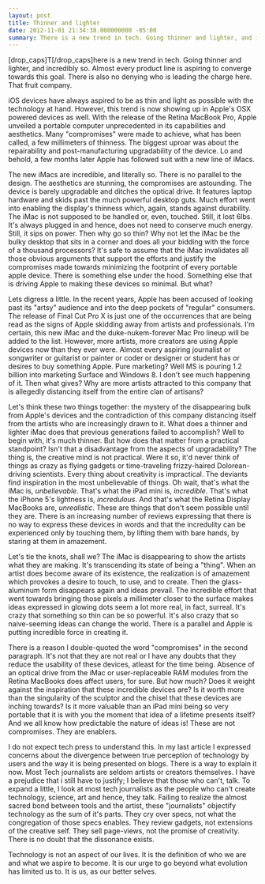 ```yaml
---
layout: post
title: Thinner and lighter
date: 2012-11-01 21:34:38.000000000 -05:00
summary: There is a new trend in tech. Going thinner and lighter, and incredibly so. Almost every product line is aspiring to converge towards this goal. There is also no denying who is leading the charge here. That fruit company.
---
```

[drop_caps]T[/drop_caps]here is a new trend in tech. Going thinner and lighter, and incredibly so. Almost every product line is aspiring to converge towards this goal. There is also no denying who is leading the charge here. That fruit company.

iOS devices have always aspired to be as thin and light as possible with the technology at hand. However, this trend is now showing up in Apple's OSX powered devices as well. With the release of the Retina MacBook Pro, Apple unveiled a portable computer unprecedented in its capabilities and aesthetics. Many "compromises" were made to achieve, what has been called, a few millimeters of thinness. The biggest uproar was about the repairability and post-manufacturing upgradability of the device. Lo and behold, a few months later Apple has followed suit with a new line of iMacs.

The new iMacs are incredible, and literally so. There is no parallel to the design. The aesthetics are stunning, the compromises are astounding. The device is barely upgradable and ditches the optical drive. It features laptop hardware and skids past the much powerful desktop guts. Much effort went into enabling the display's thinness which, again, stands against durability. The iMac is not supposed to be handled or, even, touched. Still, it lost 6lbs. It's always plugged in and hence, does not need to conserve much energy. Still, it sips on power. Then why go so thin? Why not let the iMac be the bulky desktop that sits in a corner and does all your bidding with the force of a thousand processors? It's safe to assume that the iMac invalidates all those obvious arguments that support the efforts and justify the compromises made towards minimizing the footprint of every portable apple device. There is something else under the hood. Something else that is driving Apple to making these devices so minimal. But what?

Lets digress a little. In the recent years, Apple has been accused of looking past its "artsy" audience and into the deep pockets of "regular" consumers. The release of Final Cut Pro X is just one of the occurrences that are being read as the signs of Apple skidding away from artists and professionals. I'm certain, this new iMac and the duke-nukem-forever Mac Pro lineup will be added to the list. However, more artists, more creators are using Apple devices now than they ever were. Almost every aspiring journalist or songwriter or guitarist or painter or coder or designer or student has or desires to buy something Apple. Pure marketing? Well MS is pouring 1.2 billion into marketing Surface and Windows 8. I don't see much happening of it. Then what gives? Why are more artists attracted to this company that is allegedly distancing itself from the entire clan of artisans?

Let's think these two things together: the mystery of the disappearing bulk from Apple's devices and the contradiction of this company distancing itself from the artists who are increasingly drawn to it. What does a thinner and lighter iMac does that previous generations failed to accomplish? Well to begin with, it's much thinner. But how does that matter from a practical standpoint? Isn't that a disadvantage from the aspects of upgradability? The thing is, the creative mind is not practical. Were it so, it'd never think of things as crazy as flying gadgets or time-traveling frizzy-haired Dolorean-driving scientists. Every thing about creativity is impractical. The deviants find inspiration in the most unbelievable of things. Oh wait, that's what the iMac is, *unbelievable*. That's what the iPad mini is, *incredible*. That's what the iPhone 5's lightness is, *incredulous*. And that's what the Retina Display MacBooks are, *unrealistic*. These are things that don't seem possible until they are. There is an increasing number of reviews expressing that there is no way to express these devices in words and that the incredulity can be experienced only by touching them, by lifting them with bare hands, by staring at them in amazement.

Let's tie the knots, shall we? The iMac is disappearing to show the artists what they are making. It's transcending its state of being a "thing". When an artist does become aware of its existence, the realization is of amazement which provokes a desire to touch, to use, and to create. Then the glass-aluminum form disappears again and ideas prevail. The incredible effort that went towards bringing those pixels a millimeter closer to the surface makes ideas expressed in glowing dots seem a lot more real, in fact, surreal. It's crazy that something so thin can be so powerful. It's also crazy that so naive-seeming ideas can change the world. There is a parallel and Apple is putting incredible force in creating it.

There is a reason I double-quoted the word "compromises" in the second paragraph. It's not that they are not real or I have any doubts that they reduce the usability of these devices, atleast for the time being. Absence of an optical drive from the iMac or user-replaceable RAM modules from the Retina MacBooks does affect users, for sure. But how much? Does it weight against the inspiration that these incredible devices are? Is it worth more than the singularity of the sculptor and the chisel that these devices are inching towards? Is it more valuable than an iPad mini being so very portable that it is with you the moment that idea of a lifetime presents itself? And we all know how predictable the nature of ideas is! These are not compromises. They are enablers.

I do not expect tech press to understand this. In my last article I expressed concerns about the divergence between true perception of technology by users and the way it is being presented on blogs. There is a way to explain it now. Most Tech journalists are seldom artists or creators themselves. I have a prejudice that i still have to justify; I believe that those who can't, talk. To expand a little, I look at most tech journalists as the people who can't create technology, science, art and hence, they talk. Failing to realize the almost sacred bond between tools and the artist, these "journalists" objectify technology as the sum of it's parts. They cry over specs, not what the congregation of those specs enables. They review gadgets, not extensions of the creative self. They sell page-views, not the promise of creativity. There is no doubt that the dissonance exists.

Technology is not an aspect of our lives. It is the definition of who we are and what we aspire to become. It is our urge to go beyond what evolution has limited us to. It is us, as our better selves.
